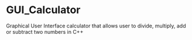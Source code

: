 # GUI_Calculator
Graphical User Interface calculator that allows user to divide, multiply, add or subtract two numbers in C++
